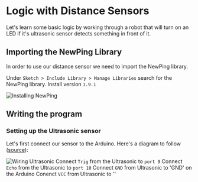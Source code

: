 # Logic with Distance Sensors

Let's learn some basic logic by working through a robot that will turn on an LED if it's ultrasonic sensor detects something in front of it.

## Importing the NewPing Library
In order to use our distance sensor we need to import the NewPing library. 

Under `Sketch > Include Library > Manage Libraries` search for the NewPing library. Install version `1.9.1`

![Installing NewPing](https://raw.githubusercontent.com/Penn-State-Robotics-Club/tutorials/master/resources/install_newping.png)

## Writing the program
### Setting up the Ultrasonic sensor
Let's first connect our sensor to the Arduino.
Here's a diagram to follow ([source](https://howtomechatronics.com/tutorials/arduino/ultrasonic-sensor-hc-sr04/)):

![Wiring Ultrasonic](https://raw.githubusercontent.com/Penn-State-Robotics-Club/tutorials/master/resources/wiring_ultrasonic.png)
Connect `Trig` from the Ultrasonic to `port 9`
Connect `Echo` from the Ultrasonic to `port 10`
Connect `GND` from Ultrasonic to 'GND' on the Arduino
Conenct `VCC` from Ultrasonic to ''
<!--stackedit_data:
eyJoaXN0b3J5IjpbMTI1NjEzNDUxNCwtMjEwMzI1ODMyOSwtMT
k3ODA0ODg1NSwxMTY0MDQxODA1LDgxNzg5NTYyNV19
-->